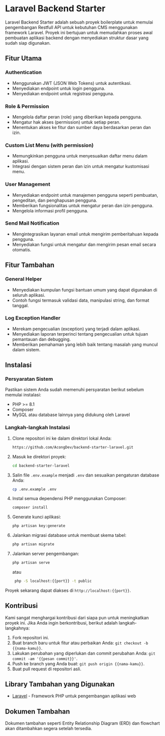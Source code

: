 # Laravel Backend Starter

Laravel Backend Starter adalah sebuah proyek boilerplate untuk memulai pengembangan Restfull API untuk kebutuhan CMS menggunakan framework Laravel. Proyek ini bertujuan untuk memudahkan proses awal pembuatan aplikasi backend dengan menyediakan struktur dasar yang sudah siap digunakan. 


## Fitur Utama

### Authentication

- Menggunakan JWT (JSON Web Tokens) untuk autentikasi.
- Menyediakan endpoint untuk login pengguna.
- Menyediakan endpoint untuk registrasi pengguna.

### Role & Permission

- Mengelola daftar peran (role) yang diberikan kepada pengguna.
- Mengatur hak akses (permission) untuk setiap peran.
- Menentukan akses ke fitur dan sumber daya berdasarkan peran dan izin.

### Custom List Menu (with permission)

- Memungkinkan pengguna untuk menyesuaikan daftar menu dalam aplikasi.
- Integrasi dengan sistem peran dan izin untuk mengatur kustomisasi menu.

### User Management

- Menyediakan endpoint untuk manajemen pengguna seperti pembuatan, pengeditan, dan penghapusan pengguna.
- Memberikan fungsionalitas untuk mengatur peran dan izin pengguna.
- Mengelola informasi profil pengguna.

### Send Mail Notification

- Mengintegrasikan layanan email untuk mengirim pemberitahuan kepada pengguna.
- Menyediakan fungsi untuk mengatur dan mengirim pesan email secara otomatis.

## Fitur Tambahan

### General Helper

- Menyediakan kumpulan fungsi bantuan umum yang dapat digunakan di seluruh aplikasi.
- Contoh fungsi termasuk validasi data, manipulasi string, dan format tanggal.

### Log Exception Handler

- Merekam pengecualian (exception) yang terjadi dalam aplikasi.
- Menyediakan laporan terperinci tentang pengecualian untuk tujuan pemantauan dan debugging.
- Memberikan pemahaman yang lebih baik tentang masalah yang muncul dalam sistem.


## Instalasi

### Persyaratan Sistem

Pastikan sistem Anda sudah memenuhi persyaratan berikut sebelum memulai instalasi:

- PHP >= 8.1
- Composer
- MySQL atau database lainnya yang didukung oleh Laravel

### Langkah-langkah Instalasi

1. Clone repositori ini ke dalam direktori lokal Anda:

    ```bash
    https://github.com/AcongDev/backend-starter-laravel.git
    ```

2. Masuk ke direktori proyek:

    ```bash
    cd backend-starter-laravel
    ```

3. Salin file `.env.example` menjadi `.env` dan sesuaikan pengaturan database Anda:

    ```bash
    cp .env.example .env
    ```

4. Instal semua dependensi PHP menggunakan Composer:

    ```bash
    composer install
    ```

5. Generate kunci aplikasi:

    ```bash
    php artisan key:generate
    ```

6. Jalankan migrasi database untuk membuat skema tabel:

    ```bash
    php artisan migrate
    ```

7. Jalankan server pengembangan:

    ```bash
    php artisan serve
    ```
    atau
   ```bash
    php -S localhost:{{port}} -t public
    ```


Proyek sekarang dapat diakses di `http://localhost:{{port}}`.

## Kontribusi

Kami sangat menghargai kontribusi dari siapa pun untuk meningkatkan proyek ini. Jika Anda ingin berkontribusi, berikut adalah langkah-langkahnya:

1. Fork repositori ini.
2. Buat branch baru untuk fitur atau perbaikan Anda: `git checkout -b {{nama-kamu}}`.
3. Lakukan perubahan yang diperlukan dan commit perubahan Anda: `git commit -am '{{pesan commit}}'`.
4. Push ke branch yang Anda buat: `git push origin {{nama-kamu}}`.
5. Buat pull request di repositori asli.

## Library Tambahan yang Digunakan

- [Laravel](https://laravel.com) - Framework PHP untuk pengembangan aplikasi web

## Dokumen Tambahan
Dokumen tambahan seperti Entity Relationship Diagram (ERD) dan flowchart akan ditambahkan segera setelah tersedia.
